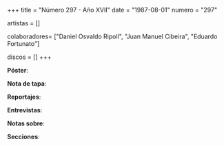 +++
title = "Número 297 - Año XVII"
date = "1987-08-01"
numero = "297"

artistas = []

colaboradores= ["Daniel Osvaldo Ripoll", "Juan Manuel Cibeira", "Eduardo Fortunato"]

discos = []
+++

**Póster**: 

**Nota de tapa**: 

**Reportajes**: 

**Entrevistas**: 

**Notas sobre**:

**Secciones**:
